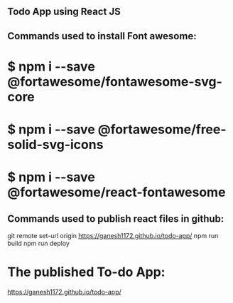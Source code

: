 ## Todo App using React JS

## Commands used to install Font awesome:

# $ npm i --save @fortawesome/fontawesome-svg-core
# $ npm i --save @fortawesome/free-solid-svg-icons
# $ npm i --save @fortawesome/react-fontawesome

## Commands used to publish react files in github:
git remote set-url origin https://ganesh1172.github.io/todo-app/
npm run build
npm run deploy

# The published To-do App:
https://ganesh1172.github.io/todo-app/
